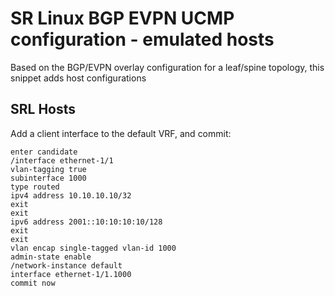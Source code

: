 # SR Linux BGP EVPN UCMP configuration - emulated hosts

Based on the BGP/EVPN overlay configuration for a leaf/spine topology, this snippet adds host configurations

## SRL Hosts

Add a client interface to the default VRF, and commit:
```
enter candidate
/interface ethernet-1/1
vlan-tagging true
subinterface 1000
type routed
ipv4 address 10.10.10.10/32
exit
exit
ipv6 address 2001::10:10:10:10/128
exit
exit
vlan encap single-tagged vlan-id 1000
admin-state enable
/network-instance default
interface ethernet-1/1.1000
commit now
```

